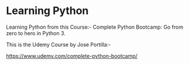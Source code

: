 # Learning Python

Learning Python from this Course:- Complete Python Bootcamp: Go from zero to hero in Python 3.

This is the Udemy Course by Jose Portilla:-

https://www.udemy.com/complete-python-bootcamp/
